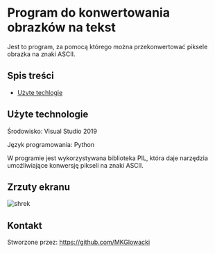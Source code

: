 # Program do konwertowania obrazków na tekst

Jest to program, za pomocą którego można przekonwertować piksele obrazka na znaki ASCII.

## Spis treści

* [Użyte techlogie](uzyte-technologie)

## Użyte technologie

Środowisko: Visual Studio 2019

Język programowania: Python

W programie jest wykorzystywana biblioteka PIL, która daje narzędzia umożliwiające konwersję pikseli na znaki ASCII.

## Zrzuty ekranu

![shrek](https://user-images.githubusercontent.com/79590290/120245092-6ca5e500-c26c-11eb-8376-5d69aa29c6c1.png)

## Kontakt

Stworzone przez: https://github.com/MKGlowacki
